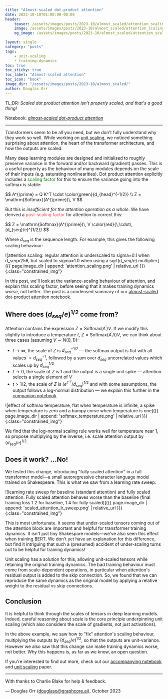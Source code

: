 ```yaml
---
title: "Almost-scaled dot-product attention"
date: 2023-10-18T01:00:00-00:00
header:
    teaser: /assets/images/posts/2023-10/almost_scaled/attention_scaling.png
    image: /assets/images/posts/2023-10/almost_scaled/attention_scaling.png
    og_image: /assets/images/posts/2023-10/almost_scaled/attention_scaling.png

layout: single
category: "posts"
tags:
    - unit-scaling
    - training-dynamics
toc: true
toc_sticky: true
toc_label: "Almost-scaled attention"
toc_icon: "book"
image_dir: "/assets/images/posts/2023-10/almost_scaled/"
author: Douglas Orr
---
```


TL;DR: _Scaled dot product attention isn't properly scaled, and that's a good thing!_

Notebook: _[almost-scaled dot-product attention](https://github.com/graphcore-research/unit-scaling/tree/main/analysis/almost_scaled_dot_product_attention/almost_scaled_dot_product_attention.ipynb)_

---

Transformers seem to be all you need, but we don't fully understand why they work so well. While working on [unit scaling](https://arxiv.org/abs/2303.11257), we noticed something surprising about attention, the heart of the transformer architecture, and how the outputs are scaled.

Many deep learning modules are designed and initialised to roughly preserve variance in the forward and/or backward (gradient) passes. This is a useful property as the behaviour of many modules depends on the scale of their inputs (e.g. saturating nonlinearities). Dot product attention explicitly includes a <span style="color: #008000">scaling factor</span> for this to ensure the variance going into the softmax is stable:

<div>
$$
A^{\prime} = Q K^T \cdot \color{green}{d_{head}^{-1/2}} \\
Z = \mathrm{Softmax}(A^{\prime})\, V
$$
</div>

But this is _insufficient for the attention operation as a whole_. We have derived a <span style="color: #fc4349">post-scaling factor</span> for attention to correct this:

<div>
$$
Z = \mathrm{Softmax}(A^{\prime})\, V \color{red}{\,\cdot\, (d_{seq}/e)^{1/2}}
$$
</div>

Where $d_{seq}$ is the sequence length. For example, this gives the following scaling behaviour:

![attention scaling: regular attention is underscaled to sigma=0.1 when d_seq=256, but scaled to sigma=1.0 when using a sqrt(d_seq/e) multiplier]({{ page.image_dir | append: 'attention_scaling.png' | relative_url }}){:class="constrained_img"}

In this post, we'll look at the variance-scaling behaviour of attention, and explain this scaling factor, before seeing that it makes training dynamics _worse_, not better. The post is a condensed summary of our [almost-scaled dot-product attention notebook](https://github.com/graphcore-research/unit-scaling/tree/main/analysis/almost_scaled_dot_product_attention/almost_scaled_dot_product_attention.ipynb).

## Where does $(d_{seq}/e)^{1/2}$ come from?

Attention contains the expression $Z=\mathrm{Softmax}(A^{\prime})V$. If we modify this slightly to introduce a temperature $t$, $Z=\mathrm{Softmax}(A^{\prime}/t)V$, we can think about three cases (assuming $V \sim N(0, 1)$):

 - $t\to \infty$, the scale of $Z$ is $d_{seq}^{-1/2}$ — the softmax output is flat with all values $= d_{seq}^{-1}$, followed by a sum over $d_{seq}$ uncorrelated values which scales up by $d_{seq}^{1/2}$
 - $t\to 0$, the scale of $Z$ is $1$ and the output is a single unit spike — attention selects a single element of $V$
 - $t \gt 1/2$, the scale of $Z$ is $(e^{t^{-2}}/d_{seq})^{1/2}$ and with some assumptions, the output follows a log-normal distribution — we explain this further in the [companion notebook](https://github.com/graphcore-research/unit-scaling/tree/main/analysis/almost_scaled_dot_product_attention/almost_scaled_dot_product_attention.ipynb)

![effect of softmax temperature, flat when temperature is infinite, a spike when temperature is zero and a bumpy corve when temperature is one]({{ page.image_dir | append: 'softmax_temperature.png' | relative_url }}){:class="constrained_img"}

We find that the log-normal scaling rule works well for temperature near 1, so propose multiplying by the inverse, i.e. scale attention output by $(d_{seq}/e)^{1/2}$.

## Does it work? ...No!

We tested this change, introducing "fully scaled attention" in a full transformer model—a small autoregressive character language model trained on Shakespeare. This is what we saw from a learning rate sweep:

![learning rate sweep for baseline (standard attention) and fully scaled attention. Fully scaled attention behaves worse than the baseline (final training loss 1.2 for baseline, 1.4 for fully scaled)]({{ page.image_dir | append: 'scaled_attention_lr_sweep.png' | relative_url }}){:class="constrained_img"}

This is most unfortunate. It seems that under-scaled tensors coming out of the attention block are important and helpful for transformer training dynamics. It isn't just tiny Shakespare models—we've also seen this effect when training BERT. We don't yet have an explanation for this difference, but find it intriguing that such a (presumed) accident of under-scaling turns out to be helpful for training dynamics!

Unit scaling has a solution for this, allowing unit-scaled tensors while retaining the original training dynamics. The bad training behaviour must come from scale-dependent operations, in particular when attention's residual output is added to the skip connection. So, we found that we can reproduce the same dynamics as the original model by applying a relative weight to the residual vs skip connections.

## Conclusion

It is helpful to think through the scales of tensors in deep learning models. Indeed, careful reasoning about scale is the core principle underpinning unit scaling (which also considers the scale of gradients, not just activations).

In the above example, we saw how to "fix" attention's scaling behaviour, multiplying the outputs by $(d_{seq}/e)^{1/2}$, so that the outputs are unit-variance. However we also saw that this change can make training dynamics worse, not better. Why this happens is, as far as we know, an open question.

If you're interested to find out more, check out our [accompanying notebook](https://github.com/graphcore-research/unit-scaling/tree/main/analysis/almost_scaled_dot_product_attention/almost_scaled_dot_product_attention.ipynb) and [unit scaling](https://arxiv.org/abs/2303.11257) paper.

---

With thanks to Charlie Blake for help & feedback.

— Douglas Orr ([douglaso@graphcore.ai](mailto:douglaso@graphcore.ai)), October 2023
